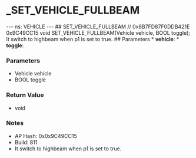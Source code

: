 # _SET_VEHICLE_FULLBEAM

--- ns: VEHICLE --- ## SET_VEHICLE_FULLBEAM  // 0x8B7FD87F0DDB421E 0x9C49CC15 void SET_VEHICLE_FULLBEAM(Vehicle vehicle, BOOL toggle);  It switch to highbeam when p1 is set to true.  ## Parameters * **vehicle**: * **toggle**:

### Parameters
* Vehicle vehicle
* BOOL toggle

### Return Value
* void

### Notes
* AP Hash: 0x0x9C49CC15
* Build: 811
* It switch to highbeam when p1 is set to true.

